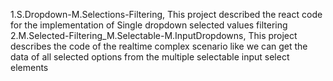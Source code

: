 1.S.Dropdown-M.Selections-Filtering, This project described the react code for the implementation of Single dropdown selected values filtering  
2.M.Selected-Filtering_M.Selectable-M.InputDropdowns, This project describes the code of the realtime complex scenario like we can get the data of all selected options from the multiple selectable input select elements  

